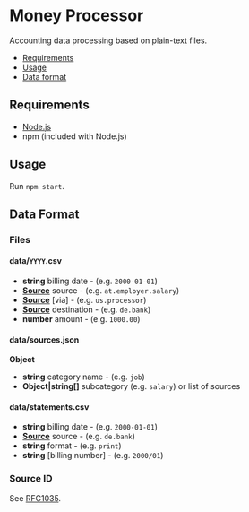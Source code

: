 # Money Processor

Accounting data processing based on plain-text files.

- [Requirements](#requirements)
- [Usage](#usage)
- [Data format](#dataformat)

## Requirements

- [Node.js](https://nodejs.org/en/)
- npm (included with Node.js)

## Usage

Run `npm start`.

## Data Format

### Files

#### data/`YYYY`.csv

- **string** billing date - (e.g. `2000-01-01`)
- [**Source**](#sourceid) source - (e.g. `at.employer.salary`)
- [**Source**](#sourceid) [via] - (e.g. `us.processor`)
- [**Source**](#sourceid) destination - (e.g. `de.bank`)
- **number** amount - (e.g. `1000.00`)

#### data/sources.json

**Object**
- **string** category name - (e.g. `job`)
- **Object|string[]** subcategory (e.g. `salary`) or list of sources

#### data/statements.csv

- **string** billing date - (e.g. `2000-01-01`)
- [**Source**](#sourceid) source - (e.g. `de.bank`)
- **string** format - (e.g. `print`)
- **string** [billing number] - (e.g. `2000/01`)

### Source ID

See [RFC1035](https://tools.ietf.org/html/rfc1035).

